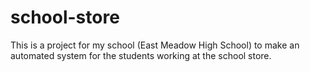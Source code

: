 school-store
============

This is a project for my school (East Meadow High School) to make an automated system for the students working at the school store.
